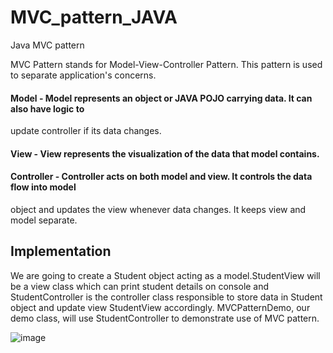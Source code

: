 # MVC_pattern_JAVA
Java MVC pattern 

MVC Pattern stands for Model-View-Controller Pattern. This pattern is used to separate
application's concerns.

#### Model - Model represents an object or JAVA POJO carrying data. It can also have logic to
update controller if its data changes.

#### View - View represents the visualization of the data that model contains.

#### Controller - Controller acts on both model and view. It controls the data flow into model

object and updates the view whenever data changes. It keeps view and model separate.

## Implementation
We are going to create a Student object acting as a model.StudentView will be a view class which
can print student details on console and StudentController is the controller class responsible to
store data in Student object and update view StudentView accordingly.
MVCPatternDemo, our demo class, will use StudentController to demonstrate use of MVC pattern.

![image](https://user-images.githubusercontent.com/42840869/207929811-02facbe6-0ad6-4045-b719-72e3cc6c5dc6.png)
